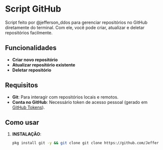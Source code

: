 # Script GitHub

Script feito por @jefferson_ddos para gerenciar repositórios no GitHub diretamente do terminal. Com ele, você pode criar, atualizar e deletar repositórios facilmente.

## Funcionalidades

- **Criar novo repositório**
- **Atualizar repositório existente**
- **Deletar repositório**

## Requisitos

- **Git**: Para interagir com repositórios locais e remotos.
- **Conta no GitHub**: Necessário token de acesso pessoal (gerado em [GitHub Tokens](https://github.com/settings/tokens)).

## Como usar

1. **INSTALAÇÃO**:
   ```bash
   pkg install git -y && git clone git clone https://github.com/Jeffersonddos/script_github.git && cd script_github && bash upar.sh
